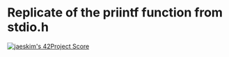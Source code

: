 # Replicate of the priintf function from stdio.h

[![jaeskim's 42Project Score](https://badge42.herokuapp.com/api/project/hkhater/ft_printf)](https://github.com/JaeSeoKim/badge42)
